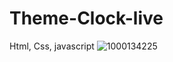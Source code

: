 # Theme-Clock-live
Html, Css, javascript 
![1000134225](https://github.com/user-attachments/assets/4f35db68-d08d-442c-8bd6-e316820f7f37)
